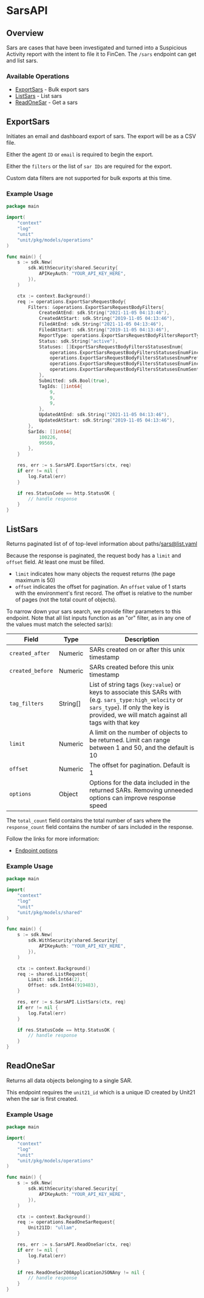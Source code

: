 # SarsAPI

## Overview

Sars are cases that have been investigated and turned into a Suspicious Activity report with the intent to file it to FinCen. The `/sars` endpoint can get and list sars. 


### Available Operations

* [ExportSars](#exportsars) - Bulk export sars
* [ListSars](#listsars) - List sars
* [ReadOneSar](#readonesar) - Get a sars

## ExportSars

Initiates an email and dashboard export of sars. The export will be as a CSV file.

Either the agent `ID` or `email` is required to begin the export.

Either the `filters` or the list of `sar IDs` are required for the export.

Custom data filters are not supported for bulk exports at this time.


### Example Usage

```go
package main

import(
	"context"
	"log"
	"unit"
	"unit/pkg/models/operations"
)

func main() {
    s := sdk.New(
        sdk.WithSecurity(shared.Security{
            APIKeyAuth: "YOUR_API_KEY_HERE",
        }),
    )

    ctx := context.Background()    
    req := operations.ExportSarsRequestBody{
        Filters: &operations.ExportSarsRequestBodyFilters{
            CreatedAtEnd: sdk.String("2021-11-05 04:13:46"),
            CreatedAtStart: sdk.String("2019-11-05 04:13:46"),
            FiledAtEnd: sdk.String("2021-11-05 04:13:46"),
            FiledAtStart: sdk.String("2019-11-05 04:13:46"),
            ReportType: operations.ExportSarsRequestBodyFiltersReportTypeEnumFincenSar.ToPointer(),
            Status: sdk.String("active"),
            Statuses: []ExportSarsRequestBodyFiltersStatusesEnum{
                operations.ExportSarsRequestBodyFiltersStatusesEnumFincenStatusOther,
                operations.ExportSarsRequestBodyFiltersStatusesEnumPrefilingValidationSuccess,
                operations.ExportSarsRequestBodyFiltersStatusesEnumFincenValidationFailed,
                operations.ExportSarsRequestBodyFiltersStatusesEnumSentToFincen,
            },
            Submitted: sdk.Bool(true),
            TagIds: []int64{
                9,
                9,
                9,
            },
            UpdatedAtEnd: sdk.String("2021-11-05 04:13:46"),
            UpdatedAtStart: sdk.String("2019-11-05 04:13:46"),
        },
        SarIds: []int64{
            100226,
            99569,
        },
    }

    res, err := s.SarsAPI.ExportSars(ctx, req)
    if err != nil {
        log.Fatal(err)
    }

    if res.StatusCode == http.StatusOK {
        // handle response
    }
}
```

## ListSars

Returns paginated list of of top-level information about paths/sars@list.yaml    

Because the response is paginated, the request body has a `limit` and `offset` field. At least one must be filled.
* `limit`  indicates how many objects the request returns (the page maximum is 50)
* `offset` indicates the offset for pagination. An `offset` value of 1 starts with the environment's first record. The offset is relative to the number of pages (not the total count of objects).

To narrow down your sars search, we provide filter parameters to this endpoint. Note that all list inputs function as an "or" filter, as in any one of the values must match the selected sar(s):


  | Field                   | Type        | Description                                                                                                       |
  | ----------------------- | ----------- | ----------------------------------------------------------------------------------------------------------------- |
  | `created_after`         | Numeric     | SARs created on or after this unix timestamp                                                                      |
  | `created_before`        | Numeric     | SARs created before this unix timestamp                                                                           |
  | `tag_filters`           | String[]    | List of string tags (`key:value`) or keys to associate this SARs with (e.g. `sars_type:high_velocity` or `sars_type`). If only the key is provided, we will match against all tags with that key        |
  | `limit`                 | Numeric     | A limit on the number of objects to be returned. Limit can range between 1 and 50, and the default is 10          |
  | `offset`                | Numeric     | The offset for pagination. Default is 1                                                                           |
  | `options`               | Object      | Options for the data included in the returned SARs. Removing unneeded options can improve response speed          |


The `total_count` field contains the total number of sars where the  `response_count` field contains the number of sars included in the response.

Follow the links for more information:
  - [Endpoint options](https://docs.unit21.ai/reference/endpoint-options)
  

### Example Usage

```go
package main

import(
	"context"
	"log"
	"unit"
	"unit/pkg/models/shared"
)

func main() {
    s := sdk.New(
        sdk.WithSecurity(shared.Security{
            APIKeyAuth: "YOUR_API_KEY_HERE",
        }),
    )

    ctx := context.Background()    
    req := shared.ListRequest{
        Limit: sdk.Int64(2),
        Offset: sdk.Int64(919483),
    }

    res, err := s.SarsAPI.ListSars(ctx, req)
    if err != nil {
        log.Fatal(err)
    }

    if res.StatusCode == http.StatusOK {
        // handle response
    }
}
```

## ReadOneSar

Returns all data objects belonging to a single SAR.

This endpoint requires the `unit21_id` which is a unique ID created by Unit21 when the sar is first created.

### Example Usage

```go
package main

import(
	"context"
	"log"
	"unit"
	"unit/pkg/models/operations"
)

func main() {
    s := sdk.New(
        sdk.WithSecurity(shared.Security{
            APIKeyAuth: "YOUR_API_KEY_HERE",
        }),
    )

    ctx := context.Background()    
    req := operations.ReadOneSarRequest{
        Unit21ID: "ullam",
    }

    res, err := s.SarsAPI.ReadOneSar(ctx, req)
    if err != nil {
        log.Fatal(err)
    }

    if res.ReadOneSar200ApplicationJSONAny != nil {
        // handle response
    }
}
```
